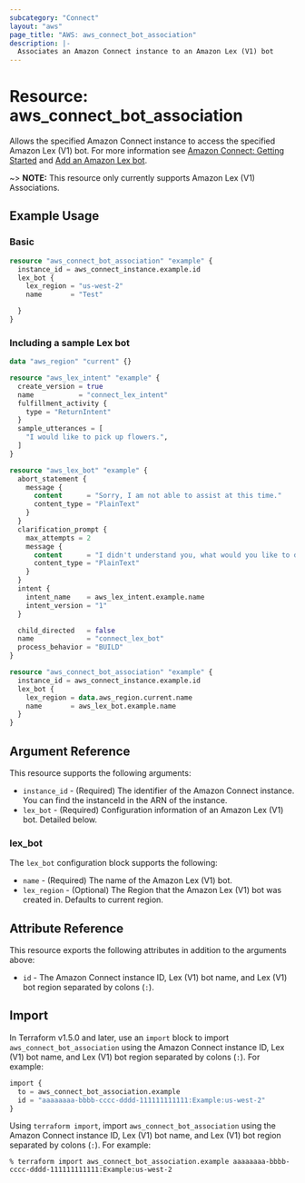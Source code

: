 ```yaml
---
subcategory: "Connect"
layout: "aws"
page_title: "AWS: aws_connect_bot_association"
description: |-
  Associates an Amazon Connect instance to an Amazon Lex (V1) bot
---
```


# Resource: aws_connect_bot_association

Allows the specified Amazon Connect instance to access the specified Amazon Lex (V1) bot. For more information see
[Amazon Connect: Getting Started](https://docs.aws.amazon.com/connect/latest/adminguide/amazon-connect-get-started.html) and [Add an Amazon Lex bot](https://docs.aws.amazon.com/connect/latest/adminguide/amazon-lex.html).

~> **NOTE:** This resource only currently supports Amazon Lex (V1) Associations.

## Example Usage

### Basic

```terraform
resource "aws_connect_bot_association" "example" {
  instance_id = aws_connect_instance.example.id
  lex_bot {
    lex_region = "us-west-2"
    name       = "Test"

  }
}
```

### Including a sample Lex bot

```terraform
data "aws_region" "current" {}

resource "aws_lex_intent" "example" {
  create_version = true
  name           = "connect_lex_intent"
  fulfillment_activity {
    type = "ReturnIntent"
  }
  sample_utterances = [
    "I would like to pick up flowers.",
  ]
}

resource "aws_lex_bot" "example" {
  abort_statement {
    message {
      content      = "Sorry, I am not able to assist at this time."
      content_type = "PlainText"
    }
  }
  clarification_prompt {
    max_attempts = 2
    message {
      content      = "I didn't understand you, what would you like to do?"
      content_type = "PlainText"
    }
  }
  intent {
    intent_name    = aws_lex_intent.example.name
    intent_version = "1"
  }

  child_directed   = false
  name             = "connect_lex_bot"
  process_behavior = "BUILD"
}

resource "aws_connect_bot_association" "example" {
  instance_id = aws_connect_instance.example.id
  lex_bot {
    lex_region = data.aws_region.current.name
    name       = aws_lex_bot.example.name
  }
}
```

## Argument Reference

This resource supports the following arguments:

* `instance_id` - (Required) The identifier of the Amazon Connect instance. You can find the instanceId in the ARN of the instance.
* `lex_bot` - (Required) Configuration information of an Amazon Lex (V1) bot. Detailed below.

### lex_bot

The `lex_bot` configuration block supports the following:

* `name` - (Required) The name of the Amazon Lex (V1) bot.
* `lex_region` - (Optional) The Region that the Amazon Lex (V1) bot was created in. Defaults to current region.

## Attribute Reference

This resource exports the following attributes in addition to the arguments above:

* `id` - The Amazon Connect instance ID, Lex (V1) bot name, and Lex (V1) bot region separated by colons (`:`).

## Import

In Terraform v1.5.0 and later, use an `import` block to import `aws_connect_bot_association` using the Amazon Connect instance ID, Lex (V1) bot name, and Lex (V1) bot region separated by colons (`:`). For example:

```terraform
import {
  to = aws_connect_bot_association.example
  id = "aaaaaaaa-bbbb-cccc-dddd-111111111111:Example:us-west-2"
}
```

Using `terraform import`, import `aws_connect_bot_association` using the Amazon Connect instance ID, Lex (V1) bot name, and Lex (V1) bot region separated by colons (`:`). For example:

```console
% terraform import aws_connect_bot_association.example aaaaaaaa-bbbb-cccc-dddd-111111111111:Example:us-west-2
```
